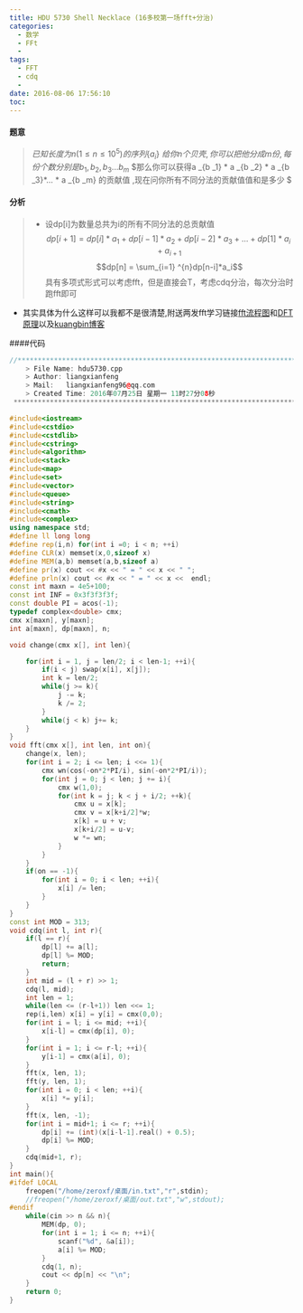 ```yaml
---
title: HDU 5730 Shell Necklace (16多校第一场fft+分治)
categories:
  - 数学
  - FFt
  - 
tags:
  - FFT
  - cdq
  - 
date: 2016-08-06 17:56:10
toc: 
---
```


#### 题意
> $已知长度为n(1\leq n \leq 10^5)的序列\{a _i\}$
> $给你n个贝壳,你可以把他分成m份,每份个数分别是b _1 ,b _2 , b _3 ...b _m$
> $那么你可以获得a _{b _1} * a _{b _2} * a _{b _3}*... * a _{b _m} 的贡献值 ,现在问你所有不同分法的贡献值值和是多少 $
<!-- more -->

#### 分析
>-	设dp[i]为数量总共为i的所有不同分法的总贡献值
>	$$ dp[i+1] = dp[i]*a_1+dp[i-1]*a_2 + dp[i-2]*a_3+...+dp[1]*a_i+a_{i+1} $$
>	$$dp[n] = \sum_{i=1} ^{n}dp[n-i]*a_i$$
>	具有多项式形式可以考虑fft，但是直接会T，考虑cdq分治，每次分治时跑fft即可

-	其实具体为什么这样可以我都不是很清楚,附送两发fft学习链接[fft流程图](http://wenku.baidu.com/view/8bfb0bd476a20029bd642d85.html )和[DFT原理](http://wlsyzx.yzu.edu.cn/kcwz/szxhcl/kechenneirong/jiaoan/jiaoan3.htm )以及[kuangbin博客](http://www.cnblogs.com/kuangbin/p/3210565.html)

####代码
```cpp
//*************************************************************************
    > File Name: hdu5730.cpp
    > Author: liangxianfeng
    > Mail:   liangxianfeng96@qq.com
    > Created Time: 2016年07月25日 星期一 11时27分08秒
 ************************************************************************/

#include<iostream>
#include<cstdio>
#include<cstdlib>
#include<cstring>
#include<algorithm>
#include<stack>
#include<map>
#include<set>
#include<vector>
#include<queue>
#include<string>
#include<cmath>
#include<complex>
using namespace std;
#define ll long long
#define rep(i,n) for(int i =0; i < n; ++i)
#define CLR(x) memset(x,0,sizeof x)
#define MEM(a,b) memset(a,b,sizeof a)
#define pr(x) cout << #x << " = " << x << " ";
#define prln(x) cout << #x << " = " << x <<  endl; 
const int maxn = 4e5+100;
const int INF = 0x3f3f3f3f;
const double PI = acos(-1);
typedef complex<double> cmx;
cmx x[maxn], y[maxn];
int a[maxn], dp[maxn], n;

void change(cmx x[], int len){

    for(int i = 1, j = len/2; i < len-1; ++i){
        if(i < j) swap(x[i], x[j]);
        int k = len/2;
        while(j >= k){
            j -= k;
            k /= 2;
        }
        while(j < k) j+= k;
    }
}
void fft(cmx x[], int len, int on){
    change(x, len);
    for(int i = 2; i <= len; i <<= 1){
        cmx wn(cos(-on*2*PI/i), sin(-on*2*PI/i));
        for(int j = 0; j < len; j += i){
            cmx w(1,0);
            for(int k = j; k < j + i/2; ++k){
                cmx u = x[k];
                cmx v = x[k+i/2]*w;
                x[k] = u + v;
                x[k+i/2] = u-v;
                w *= wn;
            }
        }
    }
    if(on == -1){
        for(int i = 0; i < len; ++i){
            x[i] /= len;
        }
    }
}
const int MOD = 313;
void cdq(int l, int r){
    if(l == r){
        dp[l] += a[l];
        dp[l] %= MOD;
        return;
    }
    int mid = (l + r) >> 1;
    cdq(l, mid);
    int len = 1;
    while(len <= (r-l+1)) len <<= 1;
    rep(i,len) x[i] = y[i] = cmx(0,0);
    for(int i = l; i <= mid; ++i){
        x[i-l] = cmx(dp[i], 0);
    }
    for(int i = 1; i <= r-l; ++i){
        y[i-1] = cmx(a[i], 0);
    }
    fft(x, len, 1);
    fft(y, len, 1);
    for(int i = 0; i < len; ++i){
        x[i] *= y[i];
    }
    fft(x, len, -1);
    for(int i = mid+1; i <= r; ++i){
        dp[i] += (int)(x[i-l-1].real() + 0.5);
        dp[i] %= MOD;
    }
    cdq(mid+1, r);
}
int main(){
#ifdef LOCAL
	freopen("/home/zeroxf/桌面/in.txt","r",stdin);
	//freopen("/home/zeroxf/桌面/out.txt","w",stdout);
#endif
    while(cin >> n && n){
        MEM(dp, 0);
        for(int i = 1; i <= n; ++i){
            scanf("%d", &a[i]);
            a[i] %= MOD;
        }
        cdq(1, n);
        cout << dp[n] << "\n";
    }
	return 0;
}
```
